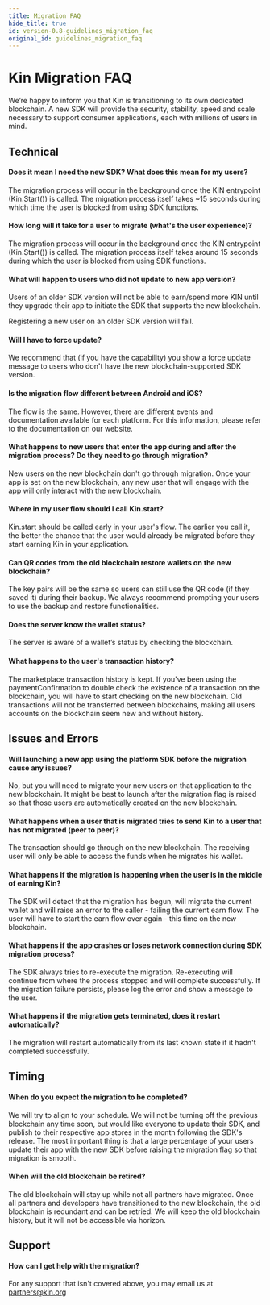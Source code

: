 ```yaml
---
title: Migration FAQ
hide_title: true
id: version-0.8-guidelines_migration_faq
original_id: guidelines_migration_faq
---
```


# Kin Migration FAQ

We’re happy to inform you that Kin is transitioning to its own dedicated blockchain. A new SDK will provide the security, stability, speed and scale necessary to support consumer applications, each with millions of users in mind.

## Technical

#### Does it mean I need the new SDK? What does this mean for my users?
The migration process will occur in the background once the KIN entrypoint (Kin.Start()) is called. The migration process itself takes ~15 seconds during which time the user is blocked from using SDK functions.

#### How long will it take for a user to migrate (what's the user experience)?
The migration process will occur in the background once the KIN entrypoint (Kin.Start()) is called. The migration process itself takes around 15 seconds during which the user is blocked from using SDK functions.

#### What will happen to users who did not update to new app version?
Users of an older SDK version will not be able to earn/spend more KIN until they upgrade their app to initiate the SDK that supports the new blockchain.

Registering a new user on an older SDK version will fail.

#### Will I have to force update?
We recommend that (if you have the capability) you show a force update message to users who don't have the new blockchain-supported SDK version.

#### Is the migration flow different between Android and iOS?
The flow is the same. However, there are different events and documentation available for each platform. For this information, please refer to the documentation on our website.

#### What happens to new users that enter the app during and after the migration process? Do they need to go through migration?
New users on the new blockchain don't go through migration. Once your app is set on the new blockchain, any new user that will engage with the app will only interact with the new blockchain. 

#### Where in my user flow should I call Kin.start?
Kin.start should be called early in your user's flow. The earlier you call it, the better the chance that the user would already be migrated before they start earning Kin in your application.

#### Can QR codes from the old blockchain restore wallets on the new blockchain?
The key pairs will be the same so users can still use the QR code (if they saved it) during their backup. We always recommend prompting your users to use the backup and restore functionalities.

#### Does the server know the wallet status?
The server is aware of a wallet’s status by checking the blockchain.

#### What happens to the user's transaction history?
The marketplace transaction history is kept. If you've been using the paymentConfirmation to double check the existence of a transaction on the blockchain, you will have to start checking on the new blockchain. Old transactions will not be transferred between blockchains, making all users accounts on the blockchain seem new and without history.

## Issues and Errors

#### Will launching a new app using the platform SDK before the migration cause any issues?
No, but you will need to migrate your new users on that application to the new blockchain. It might be best to launch after the migration flag is raised so that those users are automatically created on the new blockchain.

#### What happens when a user that is migrated tries to send Kin to a user that has not migrated (peer to peer)?
The transaction should go through on the new blockchain. The receiving user will only be able to access the funds when he migrates his wallet.

#### What happens if the migration is happening when the user is in the middle of earning Kin?
The SDK will detect that the migration has begun, will migrate the current wallet and will raise an error to the caller - failing the current earn flow. The user will have to start the earn flow over again - this time on the new blockchain.

#### What happens if the app crashes or loses network connection during SDK migration process?
The SDK always tries to re-execute the migration. Re-executing will continue from where the process stopped and will complete successfully. If the migration failure persists, please log the error and show a message to the user.

#### What happens if the migration gets terminated, does it restart automatically?
The migration will restart automatically from its last known state if it hadn't completed successfully.

## Timing

#### When do you expect the migration to be completed?
We will try to align to your schedule. We will not be turning off the previous blockchain any time soon, but would like everyone to update their SDK, and publish to their respective app stores in the month following the SDK's release. The most important thing is that a large percentage of your users update their app with the new SDK before raising the migration flag so that migration is smooth.

#### When will the old blockchain be retired?
The old blockchain will stay up while not all partners have migrated. Once all partners and developers have transitioned to the new blockchain, the old blockchain is redundant and can be retried. We will keep the old blockchain history, but it will not be accessible via horizon.

## Support

#### How can I get help with the migration?
For any support that isn't covered above, you may email us at [partners@kin.org](mailto:partners@kin.org) 
